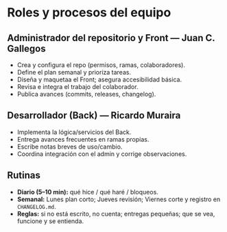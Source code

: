 # Roles y procesos del equipo

## Administrador del repositorio y Front — Juan C. Gallegos
- Crea y configura el repo (permisos, ramas, colaboradores).
- Define el plan semanal y prioriza tareas.
- Diseña y maquetaa el Front; asegura accesibilidad básica.
- Revisa e integra el trabajo del colaborador.
- Publica avances (commits, releases, changelog).

## Desarrollador (Back) — Ricardo Muraira
- Implementa la lógica/servicios del Back.
- Entrega avances frecuentes en ramas propias.
- Escribe notas breves de uso/cambio.
- Coordina integración con el admin y corrige observaciones.

## Rutinas
- **Diario (5–10 min):** qué hice / qué haré / bloqueos.
- **Semanal:** Lunes plan corto; Jueves revisión; Viernes corte y registro en `CHANGELOG.md`.
- **Reglas:** si no está escrito, no cuenta; entregas pequeñas; que se vea, funcione y se entienda.